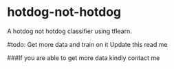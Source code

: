 # hotdog-not-hotdog
A hotdog not hotdog classifier using tflearn.

#todo:
Get more data and train on it
Update this read me

###If you are able to get more data kindly contact me